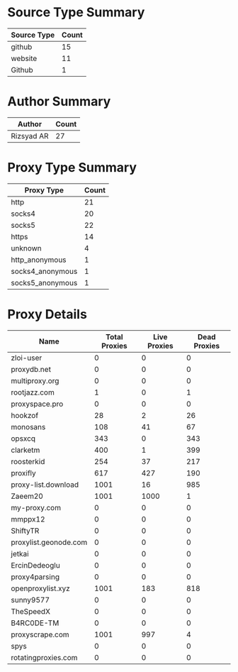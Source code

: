 # Source Type Summary

| Source Type | Count |
|-------------|-------|
| github | 15 |
| website | 11 |
| Github | 1 |


# Author Summary

| Author | Count |
|--------|-------|
| Rizsyad AR | 27 |


# Proxy Type Summary

| Proxy Type | Count |
|------------|-------|
| http | 21 |
| socks4 | 20 |
| socks5 | 22 |
| https | 14 |
| unknown | 4 |
| http_anonymous | 1 |
| socks4_anonymous | 1 |
| socks5_anonymous | 1 |


# Proxy Details

| Name | Total Proxies | Live Proxies | Dead Proxies |
|------|---------------|--------------|---------------|
| zloi-user | 0 | 0 | 0 |
| proxydb.net | 0 | 0 | 0 |
| multiproxy.org | 0 | 0 | 0 |
| rootjazz.com | 1 | 0 | 1 |
| proxyspace.pro | 0 | 0 | 0 |
| hookzof | 28 | 2 | 26 |
| monosans | 108 | 41 | 67 |
| opsxcq | 343 | 0 | 343 |
| clarketm | 400 | 1 | 399 |
| roosterkid | 254 | 37 | 217 |
| proxifly | 617 | 427 | 190 |
| proxy-list.download | 1001 | 16 | 985 |
| Zaeem20 | 1001 | 1000 | 1 |
| my-proxy.com | 0 | 0 | 0 |
| mmppx12 | 0 | 0 | 0 |
| ShiftyTR | 0 | 0 | 0 |
| proxylist.geonode.com | 0 | 0 | 0 |
| jetkai | 0 | 0 | 0 |
| ErcinDedeoglu | 0 | 0 | 0 |
| proxy4parsing | 0 | 0 | 0 |
| openproxylist.xyz | 1001 | 183 | 818 |
| sunny9577 | 0 | 0 | 0 |
| TheSpeedX | 0 | 0 | 0 |
| B4RC0DE-TM | 0 | 0 | 0 |
| proxyscrape.com | 1001 | 997 | 4 |
| spys | 0 | 0 | 0 |
| rotatingproxies.com | 0 | 0 | 0 |
